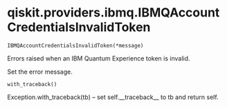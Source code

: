 # qiskit.providers.ibmq.IBMQAccountCredentialsInvalidToken



`IBMQAccountCredentialsInvalidToken(*message)`

Errors raised when an IBM Quantum Experience token is invalid.

Set the error message.



`with_traceback()`

Exception.with\_traceback(tb) – set self.\_\_traceback\_\_ to tb and return self.
